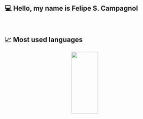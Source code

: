 ## 💻 Hello, my name is Felipe S. Campagnol
<br>

## 📈 Most used languages
<div align="center">  
  <img width="41%" height="195px" src="https://github-readme-stats.vercel.app/api/top-langs/?username=Liperdev&layout=compact&hide_border=true&title_color=d30000&text_color=FFFFFF&bg_color=000000" />
</div>
